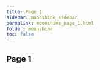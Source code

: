 ```yaml
---
title: Page 1
sidebar: moonshine_sidebar
permalink: moonshine_page_1.html
folder: moonshine
toc: false
---
```

## Page 1